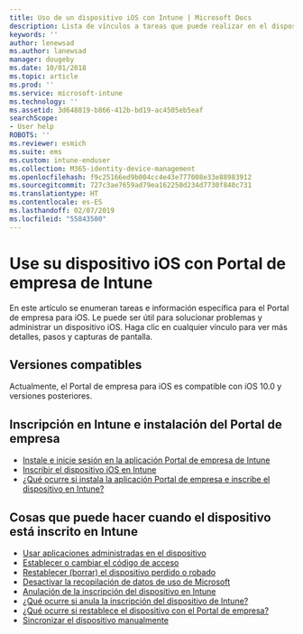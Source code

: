 ```yaml
---
title: Uso de un dispositivo iOS con Intune | Microsoft Docs
description: Lista de vínculos a tareas que puede realizar en el dispositivo iOS cuando este está inscrito en Intune.
keywords: ''
author: lenewsad
ms.author: lanewsad
manager: dougeby
ms.date: 10/01/2018
ms.topic: article
ms.prod: ''
ms.service: microsoft-intune
ms.technology: ''
ms.assetid: 3d648819-b866-412b-bd19-ac4505eb5eaf
searchScope:
- User help
ROBOTS: ''
ms.reviewer: esmich
ms.suite: ems
ms.custom: intune-enduser
ms.collection: M365-identity-device-management
ms.openlocfilehash: f9c25166ed9b004cc4e43e777008e33e88983912
ms.sourcegitcommit: 727c3ae7659ad79ea162250d234d7730f840c731
ms.translationtype: HT
ms.contentlocale: es-ES
ms.lasthandoff: 02/07/2019
ms.locfileid: "55843500"
---
```

# <a name="using-your-ios-device-with-intune-company-portal"></a>Use su dispositivo iOS con Portal de empresa de Intune
En este artículo se enumeran tareas e información específica para el Portal de empresa para iOS. Le puede ser útil para solucionar problemas y administrar un dispositivo iOS. Haga clic en cualquier vínculo para ver más detalles, pasos y capturas de pantalla.

## <a name="supported-versions"></a>Versiones compatibles

Actualmente, el Portal de empresa para iOS es compatible con iOS 10.0 y versiones posteriores.

## <a name="enrolling-into-intune-and-installing-the-company-portal"></a>Inscripción en Intune e instalación del Portal de empresa

- [Instale e inicie sesión en la aplicación Portal de empresa de Intune](install-and-sign-in-to-the-intune-company-portal-app-ios.md)
- [Inscribir el dispositivo iOS en Intune](enroll-your-device-in-intune-ios.md)
- [¿Qué ocurre si instala la aplicación Portal de empresa e inscribe el dispositivo en Intune?](what-happens-if-you-install-the-Company-Portal-app-and-enroll-your-device-in-intune-ios.md)

## <a name="things-you-can-do-when-your-device-is-enrolled-in-intune"></a>Cosas que puede hacer cuando el dispositivo está inscrito en Intune

- [Usar aplicaciones administradas en el dispositivo](use-managed-apps-on-your-device-ios.md)
- [Establecer o cambiar el código de acceso](set-or-change-your-passcode-ios.md)
  <!--- [Reset (erase) your lost or stolen device](reset-erase-your-lost-or-stolen-device-ios.md) -->
- [Restablecer (borrar) el dispositivo perdido o robado](reset-erase-your-device-cpwebsite.md)
- [Desactivar la recopilación de datos de uso de Microsoft](turn-off-microsoft-usage-data-collection-ios.md)
- [Anulación de la inscripción del dispositivo en Intune](unenroll-your-device-from-intune-ios.md)
- [¿Qué ocurre si anula la inscripción del dispositivo de Intune?](what-happens-if-you-unenroll-your-device-from-intune-ios.md)
- [¿Qué ocurre si restablece el dispositivo con el Portal de empresa?](what-happens-if-you-reset-your-device-using-the-company-portal-ios.md)
- [Sincronizar el dispositivo manualmente](sync-your-device-manually-ios.md)
